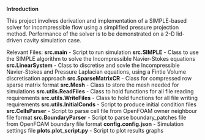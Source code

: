**Introduction**

This project involves derivation and implementation of a SIMPLE-based
solver for incompressible flow using a simplified pressure projection method.
Performance of the solver is to be demonstrated on a 2-D lid-driven cavity
simulation case.

Relevant Files:
    **src.main** - Script to run simulation
    **src.SIMPLE** - Class to use the SIMPLE algorithm to solve the Incompressible Navier-Stokes equations
    **src.LinearSystem** - Class to discretise and sovle the Incompressible Navier-Stokes and Pressure Laplacian equations, using a Fintie Volume discretisation approach
    **src.SparseMatrixCR** - Class for compressed row sparse matrix format
    **src.Mesh** - Class to store the mesh needed for simulations
    **src.utils.ReadFiles** - Class to hold functions for all file reading requirements
    **src.utils.WriteFiles** - Class to hold functions for all file writing requirements
    **src.utils.InitialConds** - Script to produce initial condition files
    **src.CellsParser** - Script to parse cell file from OpenFOAM owner neighbour file format
    **src.BoundaryParser** - Script to parse boundary_patches file from OpenFOAM boundary file format
    **config.config.json** - Simulation settings file
    **plots.plot_script.py** - Script to plot results graphs



